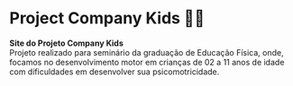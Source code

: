 # Project Company Kids 👦👧

**Site do Projeto Company Kids**</br>
Projeto realizado para seminário da graduação de Educação Física, onde, focamos no desenvolvimento motor em crianças de 02 a 11 anos de idade com dificuldades em desenvolver sua psicomotricidade.
